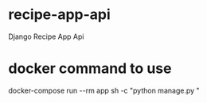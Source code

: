 # recipe-app-api

Django Recipe App Api

# docker command to use

docker-compose run --rm app sh -c "python manage.py <keyword>"
